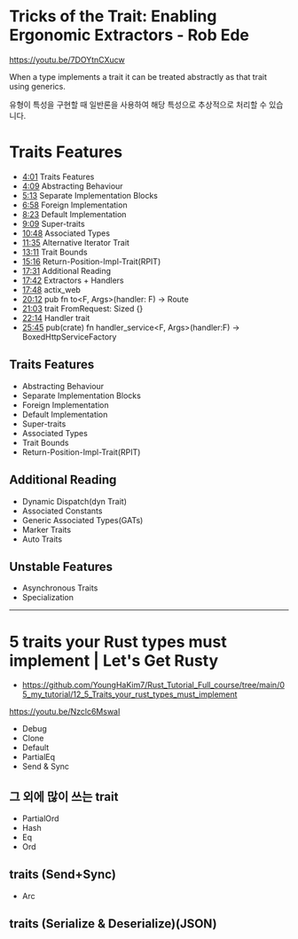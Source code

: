 # Tricks of the Trait: Enabling Ergonomic Extractors - Rob Ede

https://youtu.be/7DOYtnCXucw


When a type implements a trait it can be treated abstractly as that trait using generics.

유형이 특성을 구현할 때 일반론을 사용하여 해당 특성으로 추상적으로 처리할 수 있습니다.

# Traits Features

  - <a href="https://www.youtube.com/watch?v=7DOYtnCXucw&t=241s">4:01</a> Traits Features
  - <a href="https://www.youtube.com/watch?v=7DOYtnCXucw&t=249s">4:09</a> Abstracting Behaviour
  - <a href="https://www.youtube.com/watch?v=7DOYtnCXucw&t=313s">5:13</a> Separate Implementation Blocks
  - <a href="https://www.youtube.com/watch?v=7DOYtnCXucw&t=418s">6:58</a> Foreign Implementation 
  - <a href="https://www.youtube.com/watch?v=7DOYtnCXucw&t=503s">8:23</a> Default Implementation 
  - <a href="https://www.youtube.com/watch?v=7DOYtnCXucw&t=549s">9:09</a> Super-traits
  - <a href="https://www.youtube.com/watch?v=7DOYtnCXucw&t=648s">10:48</a> Associated Types
  - <a href="https://www.youtube.com/watch?v=7DOYtnCXucw&t=695s">11:35</a> Alternative Iterator Trait
  - <a href="https://www.youtube.com/watch?v=7DOYtnCXucw&t=791s">13:11</a> Trait Bounds
  - <a href="https://www.youtube.com/watch?v=7DOYtnCXucw&t=916s">15:16</a> Return-Position-Impl-Trait(RPIT)
  - <a href="https://www.youtube.com/watch?v=7DOYtnCXucw&t=1051s">17:31</a> Additional Reading
  - <a href="https://www.youtube.com/watch?v=7DOYtnCXucw&t=1062">17:42</a> Extractors + Handlers
  - <a href="https://www.youtube.com/watch?v=7DOYtnCXucw&t=1068s">17:48</a> actix_web
  - <a href="https://www.youtube.com/watch?v=7DOYtnCXucw&t=1212s">20:12</a> pub fn to<F, Args>(handler: F) -> Route 
  - <a href="https://www.youtube.com/watch?v=7DOYtnCXucw&t=1263s">21:03</a> trait FromRequest: Sized {}
  - <a href="https://www.youtube.com/watch?v=7DOYtnCXucw&t=1334s">22:14</a> Handler trait
  - <a href="https://www.youtube.com/watch?v=7DOYtnCXucw&t=1545s">25:45</a> pub(crate) fn handler_service<F, Args>(handler:F) -> BoxedHttpServiceFactory

## Traits Features

- Abstracting Behaviour
- Separate Implementation Blocks
- Foreign Implementation 
- Default Implementation 
- Super-traits
- Associated Types
- Trait Bounds
- Return-Position-Impl-Trait(RPIT)

## Additional Reading 

  - Dynamic Dispatch(dyn Trait)
  - Associated Constants
  - Generic Associated Types(GATs)
  - Marker Traits
  - Auto Traits
 
## Unstable Features

  - Asynchronous Traits
  - Specialization

<hr>

# 5 traits your Rust types must implement | Let's Get Rusty

- https://github.com/YoungHaKim7/Rust_Tutorial_Full_course/tree/main/05_my_tutorial/12_5_Traits_your_rust_types_must_implement

https://youtu.be/Nzclc6MswaI

- Debug
- Clone
- Default
- PartialEq
- Send & Sync

## 그 외에 많이 쓰는 trait

- PartialOrd
- Hash
- Eq
- Ord

## traits (Send+Sync)

- Arc

## traits (Serialize & Deserialize)(JSON)
